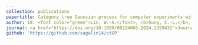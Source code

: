 ```yaml
---
collection: publications
papertitle: Category tree Gaussian process for computer experiments with many-category qualitative factors and application to cooling system design
author: 18. <font color="green">Lin, W.-A.</font>, <b>Sung, C.-L.</b>, and Chen, R.-B. (2024)
journal: <a href="https://doi.org/10.1080/00224065.2024.2359431">Journal of Quality Technology</a>, 56(5), 391-408. <a href="http://www.cips.org.tw/wordpress/index.php/2022/08/04/prize-111/"> [C. Z. Wei Memorial Award from CIPS] </a>
github: 'https://github.com/sagalin14/ctGP'
---
```

